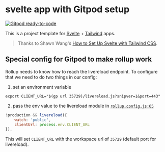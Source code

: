 
# svelte app with Gitpod setup

[![Gitpod ready-to-code](https://img.shields.io/badge/Gitpod-ready--to--code-blue?logo=gitpod)](https://gitpod.io/#https://github.com/gitpod-io/sveltejs-template)

This is a project template for [Svelte](https://svelte.dev) + [Tailwind](https://tailwindcss.com) apps.

> Thanks to Shawn Wang's [How to Set Up Svelte with Tailwind CSS](https://dev.to/swyx/how-to-set-up-svelte-with-tailwind-css-4fg5).

## Special config for Gitpod to make rollup work

Rollup needs to know how to reach the livereload endpoint. To configure that we need to do two things in our config:

1) set an environment variable
```
export CLIENT_URL="$(gp url 35729)/livereload.js?snipver=1&port=443"
```
2) pass the env value to the livereload module in [`rollup.config.js:65`](https://github.com/gitpod-io/sveltejs-template/blob/587088aae9cb7331c27591b7f8cef9d58c037e46/rollup.config.js#L66-L69)
```js
!production && livereload({
    watch: 'public',
    clientUrl: process.env.CLIENT_URL
}),
```

This will set `CLIENT_URL` with the workspace url of `35729` (default port for livereload).


